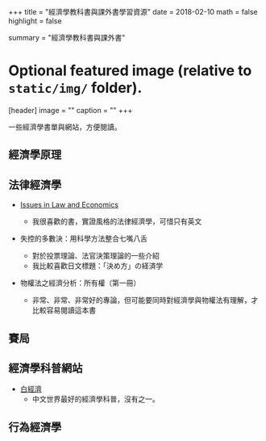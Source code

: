 +++
title = "經濟學教科書與課外書學習資源"
date = 2018-02-10
math = false
highlight = false

summary = "經濟學教科書與課外書"
# Optional featured image (relative to `static/img/` folder).
[header]
image = ""
caption = ""
+++

一些經濟學書單與網站，方便閱讀。

## 經濟學原理


## 法律經濟學

- [Issues in Law and Economics
](http://press.uchicago.edu/ucp/books/book/chicago/I/bo19992520.html)
	- 我很喜歡的書，實證風格的法律經濟學，可惜只有英文

- 失控的多數決：用科學方法整合七嘴八舌
	- 對於投票理論、法官決策理論的一些介紹
	- 我比較喜歡日文標題：「決め方」の経済学

- 物權法之經濟分析：所有權（第一冊）
	- 非常、非常、非常好的專論，但可能要同時對經濟學與物權法有理解，才比較容易閱讀這本書

## 賽局

## 經濟學科普網站 

- [白經濟](https://talkecon.com)
	- 中文世界最好的經濟學科普，沒有之一。

## 行為經濟學

